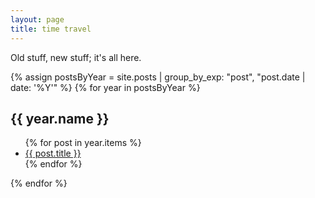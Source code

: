 ```yaml
---
layout: page
title: time travel
---
```


Old stuff, new stuff; it's all here.

{% assign postsByYear = site.posts | group_by_exp: "post", "post.date | date: '%Y'" %}
{% for year in postsByYear %}
  <h2>{{ year.name }}</h2>
  <ul class="list-archive">
    {% for post in year.items %}
      <li><a href="{{ site.baseurl }}{{ post.url }}">{{ post.title }}</a></li>
    {% endfor %}
  </ul>
{% endfor %}
